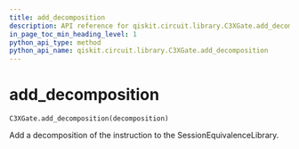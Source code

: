 ```yaml
---
title: add_decomposition
description: API reference for qiskit.circuit.library.C3XGate.add_decomposition
in_page_toc_min_heading_level: 1
python_api_type: method
python_api_name: qiskit.circuit.library.C3XGate.add_decomposition
---
```


# add\_decomposition

<span id="qiskit.circuit.library.C3XGate.add_decomposition" />

`C3XGate.add_decomposition(decomposition)`

Add a decomposition of the instruction to the SessionEquivalenceLibrary.

